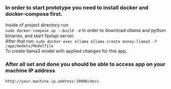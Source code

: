 ### In order to start prototype you need to install **docker** and **docker-compose** first.
Inside of project directory run: </br>
```sudo docker-compose up --build -d```
In order to download ollama and python binaries, and start fastapi server.</br>
After that run:
```sudo docker exec ollama ollama create money-llama3 -f /app/models/Modelfile```</br>
To create llama3 model with applied changes for this app.
### After all set and done you should be able to access app on your machine IP address
```http://your.machine.ip.address:10000/docs```
